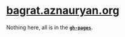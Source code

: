 # [bagrat.aznauryan.org](http://bagrat.aznauryan.org)

Nothing here, all is in the [**`gh-pages`**](https://github.com/n9code/bagrat.aznauryan.org/tree/gh-pages).

